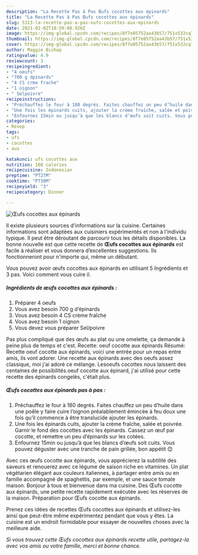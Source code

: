 ```yaml
---
description: "La Recette Pas à Pas Œufs cocottes aux épinards"
title: "La Recette Pas à Pas Œufs cocottes aux épinards"
slug: 5313-la-recette-pas-a-pas-oufs-cocottes-aux-epinards
date: 2021-02-02T18:59:08.926Z
image: https://img-global.cpcdn.com/recipes/8f7e05752aa43b57/751x532cq70/oeufs-cocottes-aux-epinards-photo-principale-de-la-recette.jpg
thumbnail: https://img-global.cpcdn.com/recipes/8f7e05752aa43b57/751x532cq70/oeufs-cocottes-aux-epinards-photo-principale-de-la-recette.jpg
cover: https://img-global.cpcdn.com/recipes/8f7e05752aa43b57/751x532cq70/oeufs-cocottes-aux-epinards-photo-principale-de-la-recette.jpg
author: Maggie Bishop
ratingvalue: 4.9
reviewcount: 3
recipeingredient:
- "4 oeufs"
- "700 g dpinards"
- "4 CS crme frache"
- "1 oignon"
- " Selpoivre"
recipeinstructions:
- "Préchauffez le four à 180 degrés. Faites chauffez un peu d’huile dans une poêle y faire cuire l’oignon préalablement émincée à feu doux une fois qu’il commence à être translucide ajouter les épinards."
- "Une fois les épinards cuits, ajouter la crème fraîche, salée et poivrée. Garnir le fond des cocottes avec les épinards. Cassez un œuf par cocotte, et remettre un peu d’épinards sur les cotées."
- "Enfournez 15min ou jusqu’à que les blancs d’œufs soit cuits. Vous pouvez déguster avec une tranche de pain grillée, bon appétit 😊"
categories:
- Resep
tags:
- ufs
- cocottes
- aux

katakunci: ufs cocottes aux 
nutrition: 160 calories
recipecuisine: Indonesian
preptime: "PT27M"
cooktime: "PT30M"
recipeyield: "3"
recipecategory: Dinner

---
```



![Œufs cocottes aux épinards](https://img-global.cpcdn.com/recipes/8f7e05752aa43b57/751x532cq70/oeufs-cocottes-aux-epinards-photo-principale-de-la-recette.jpg)

Il existe plusieurs sources d'informations sur la cuisine. Certaines informations sont adaptées aux cuisiniers expérimentés et non à l'individu typique. Il peut être déroutant de parcourir tous les détails disponibles. La bonne nouvelle est que cette recette de <strong> Œufs cocottes aux épinards </strong> est facile à réaliser et vous donnera d’excellentes suggestions. Ils fonctionneront pour n'importe qui, même un débutant.

<!--inarticleads1-->

Vous pouvez avoir œufs cocottes aux épinards en utilisant 5 Ingrédients et 3 pas. Voici comment vous cuire il.

##### Ingrédients de œufs cocottes aux épinards :

1. Préparer 4 oeufs
1. Vous avez besoin 700 g d’épinards
1. Vous avez besoin 4 CS crème fraîche
1. Vous avez besoin 1 oignon
1. Vous devez vous préparer  Sel/poivre


Pas plus compliqué que des œufs au plat ou une omelette, ça demande à peine plus de temps et c&#39;est. Recette: oeuf cocotte aux épinards Résumé: Recette oeuf cocotte aux épinards, voici une entrée pour un repas entre amis, ils vont adorer. Une recette aux épinards avec des oeufs assez classique, moi j&#39;ai adoré ce mélange. Lesoeufs cocottes nous laissent des centaines de possibilités.oeuf cocotte aux épinard, j&#39;ai utilisé pour cette recette des épinards congelés, c&#39;était plus. 

<!--inarticleads2-->

##### Œufs cocottes aux épinards pas à pas :

1. Préchauffez le four à 180 degrés. Faites chauffez un peu d’huile dans une poêle y faire cuire l’oignon préalablement émincée à feu doux une fois qu’il commence à être translucide ajouter les épinards.
1. Une fois les épinards cuits, ajouter la crème fraîche, salée et poivrée. Garnir le fond des cocottes avec les épinards. Cassez un œuf par cocotte, et remettre un peu d’épinards sur les cotées.
1. Enfournez 15min ou jusqu’à que les blancs d’œufs soit cuits. Vous pouvez déguster avec une tranche de pain grillée, bon appétit 😊


Avec ces œufs cocotte aux épinards, vous apprécierez la subtilité des saveurs et renouerez avec ce légume de saison riche en vitamines. Un plat végétarien élégant aux couleurs italiennes, à partager entre amis ou en famille accompagné de spaghettis, par exemple, et une sauce tomate maison. Bonjour à tous et bienvenue dans ma cuisine. Des Œufs cocotte aux épinards, une petite recette rapidement exécutée avec les réserves de la maison. Préparation pour Œufs cocotte aux épinards. 

<!--inarticleads1-->

<p>
Prenez ces idées de recettes Œufs cocottes aux épinards et utilisez-les ainsi que peut-être même expérimentez pendant que vous y êtes. La cuisine est un endroit formidable pour essayer de nouvelles choses avec la meilleure aide.
</p>

<p>
<i>Si vous trouvez cette Œufs cocottes aux épinards recette utile, partagez-la avec vos amis ou votre famille, merci et bonne chance.</i>
</p>
